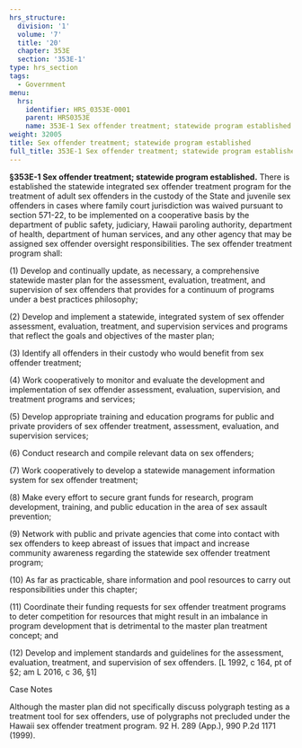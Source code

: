 ```yaml
---
hrs_structure:
  division: '1'
  volume: '7'
  title: '20'
  chapter: 353E
  section: '353E-1'
type: hrs_section
tags:
  - Government
menu:
  hrs:
    identifier: HRS_0353E-0001
    parent: HRS0353E
    name: 353E-1 Sex offender treatment; statewide program established
weight: 32005
title: Sex offender treatment; statewide program established
full_title: 353E-1 Sex offender treatment; statewide program established
---
```

**§353E-1 Sex offender treatment; statewide program established.** There is established the statewide integrated sex offender treatment program for the treatment of adult sex offenders in the custody of the State and juvenile sex offenders in cases where family court jurisdiction was waived pursuant to section 571-22, to be implemented on a cooperative basis by the department of public safety, judiciary, Hawaii paroling authority, department of health, department of human services, and any other agency that may be assigned sex offender oversight responsibilities. The sex offender treatment program shall:

(1) Develop and continually update, as necessary, a comprehensive statewide master plan for the assessment, evaluation, treatment, and supervision of sex offenders that provides for a continuum of programs under a best practices philosophy;

(2) Develop and implement a statewide, integrated system of sex offender assessment, evaluation, treatment, and supervision services and programs that reflect the goals and objectives of the master plan;

(3) Identify all offenders in their custody who would benefit from sex offender treatment;

(4) Work cooperatively to monitor and evaluate the development and implementation of sex offender assessment, evaluation, supervision, and treatment programs and services;

(5) Develop appropriate training and education programs for public and private providers of sex offender treatment, assessment, evaluation, and supervision services;

(6) Conduct research and compile relevant data on sex offenders;

(7) Work cooperatively to develop a statewide management information system for sex offender treatment;

(8) Make every effort to secure grant funds for research, program development, training, and public education in the area of sex assault prevention;

(9) Network with public and private agencies that come into contact with sex offenders to keep abreast of issues that impact and increase community awareness regarding the statewide sex offender treatment program;

(10) As far as practicable, share information and pool resources to carry out responsibilities under this chapter;

(11) Coordinate their funding requests for sex offender treatment programs to deter competition for resources that might result in an imbalance in program development that is detrimental to the master plan treatment concept; and

(12) Develop and implement standards and guidelines for the assessment, evaluation, treatment, and supervision of sex offenders. [L 1992, c 164, pt of §2; am L 2016, c 36, §1]

Case Notes

Although the master plan did not specifically discuss polygraph testing as a treatment tool for sex offenders, use of polygraphs not precluded under the Hawaii sex offender treatment program. 92 H. 289 (App.), 990 P.2d 1171 (1999).